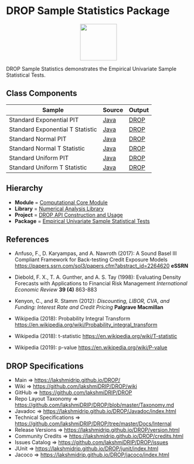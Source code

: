 # DROP Sample Statistics Package

<p align="center"><img src="https://github.com/lakshmiDRIP/DROP/blob/master/DRIP_Logo.gif?raw=true" width="100"></p>

DROP Sample Statistics demonstrates the Empirical Univariate Sample Statistical Tests.


## Class Components

 |     Sample     | Source | Output |
 |----------------|--------|--------|
 | Standard Exponential PIT | [Java](https://github.com/lakshmiDRIP/DROP/tree/master/src/main/java/org/drip/sample/samplestatistics/StandardExponentialPIT.java) | [DROP](https://github.com/lakshmiDRIP/DROP/blob/master/drop/org/drip/sample/samplestatistics/StandardExponentialPIT.drop) |
 | Standard Exponential T Statistic | [Java](https://github.com/lakshmiDRIP/DROP/tree/master/src/main/java/org/drip/sample/samplestatistics/StandardExponentialTStatistic.java) | [DROP](https://github.com/lakshmiDRIP/DROP/blob/master/drop/org/drip/sample/samplestatistics/StandardExponentialTStatistic.drop) |
 | Standard Normal PIT | [Java](https://github.com/lakshmiDRIP/DROP/tree/master/src/main/java/org/drip/sample/samplestatistics/StandardNormalPIT.java) | [DROP](https://github.com/lakshmiDRIP/DROP/blob/master/drop/org/drip/sample/samplestatistics/StandardNormalPIT.drop) |
 | Standard Normal T Statistic | [Java](https://github.com/lakshmiDRIP/DROP/tree/master/src/main/java/org/drip/sample/samplestatistics/StandardNormalTStatistic.java) | [DROP](https://github.com/lakshmiDRIP/DROP/blob/master/drop/org/drip/sample/samplestatistics/StandardNormalTStatistic.drop) |
 | Standard Uniform PIT | [Java](https://github.com/lakshmiDRIP/DROP/tree/master/src/main/java/org/drip/sample/samplestatistics/StandardUniformPIT.java) | [DROP](https://github.com/lakshmiDRIP/DROP/blob/master/drop/org/drip/sample/samplestatistics/StandardUniformPIT.drop) |
 | Standard Uniform T Statistic | [Java](https://github.com/lakshmiDRIP/DROP/tree/master/src/main/java/org/drip/sample/samplestatistics/StandardUniformTStatistic.java) | [DROP](https://github.com/lakshmiDRIP/DROP/blob/master/drop/org/drip/sample/samplestatistics/StandardUniformTStatistic.drop) |


## Hierarchy

 <ul>
	<li><b>Module </b> = <a href = "https://github.com/lakshmiDRIP/DROP/tree/master/ComputationalCore.md">Computational Core Module</a></li>
	<li><b>Library</b> = <a href = "https://github.com/lakshmiDRIP/DROP/tree/master/NumericalAnalysisLibrary.md">Numerical Analysis Library</a></li>
	<li><b>Project</b> = <a href = "https://github.com/lakshmiDRIP/DROP/tree/master/src/main/java/org/drip/sample/README.md">DROP API Construction and Usage</a></li>
	<li><b>Package</b> = <a href = "https://github.com/lakshmiDRIP/DROP/tree/master/src/main/java/org/drip/sample/samplestatistics/README.md">Empirical Univariate Sample Statistical Tests</a></li>
 </ul>


## References

 * Anfuso, F., D. Karyampas, and A. Nawroth (2017): A Sound Basel III Compliant Framework for Back-testing Credit Exposure Models https://papers.ssrn.com/sol3/papers.cfm?abstract_id=2264620 <b>eSSRN</b>

 * Diebold, F. X., T. A. Gunther, and A. S. Tay (1998): Evaluating Density Forecasts with Applications to Financial Risk Management <i>International Economic Review</i> <b>39 (4)</b> 863-883

 * Kenyon, C., and R. Stamm (2012): <i>Discounting, LIBOR, CVA, and Funding: Interest Rate and Credit Pricing</i> <b>Palgrave Macmillan</b>

 * Wikipedia (2018): Probability Integral Transform https://en.wikipedia.org/wiki/Probability_integral_transform

 * Wikipedia (2018): t-statistic https://en.wikipedia.org/wiki/T-statistic

 * Wikipedia (2019): p-value https://en.wikipedia.org/wiki/P-value


## DROP Specifications

 * Main                     => https://lakshmidrip.github.io/DROP/
 * Wiki                     => https://github.com/lakshmiDRIP/DROP/wiki
 * GitHub                   => https://github.com/lakshmiDRIP/DROP
 * Repo Layout Taxonomy     => https://github.com/lakshmiDRIP/DROP/blob/master/Taxonomy.md
 * Javadoc                  => https://lakshmidrip.github.io/DROP/Javadoc/index.html
 * Technical Specifications => https://github.com/lakshmiDRIP/DROP/tree/master/Docs/Internal
 * Release Versions         => https://lakshmidrip.github.io/DROP/version.html
 * Community Credits        => https://lakshmidrip.github.io/DROP/credits.html
 * Issues Catalog           => https://github.com/lakshmiDRIP/DROP/issues
 * JUnit                    => https://lakshmidrip.github.io/DROP/junit/index.html
 * Jacoco                   => https://lakshmidrip.github.io/DROP/jacoco/index.html
